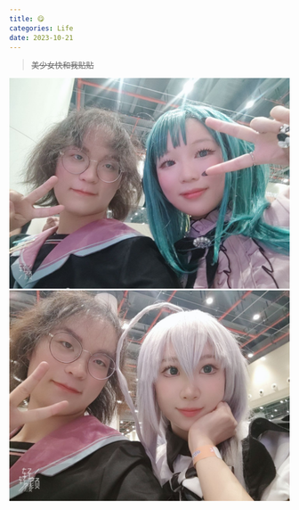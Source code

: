 ```yaml
---
title: 😋
categories: Life
date: 2023-10-21
---
```

> ~~美少女快和我贴贴~~

![coser](../pics/cute-coser-and-me/photo_2023-10-21_00-38-56.jpg)
![coser](../pics/cute-coser-and-me/photo_2023-10-21_00-38-59.jpg)